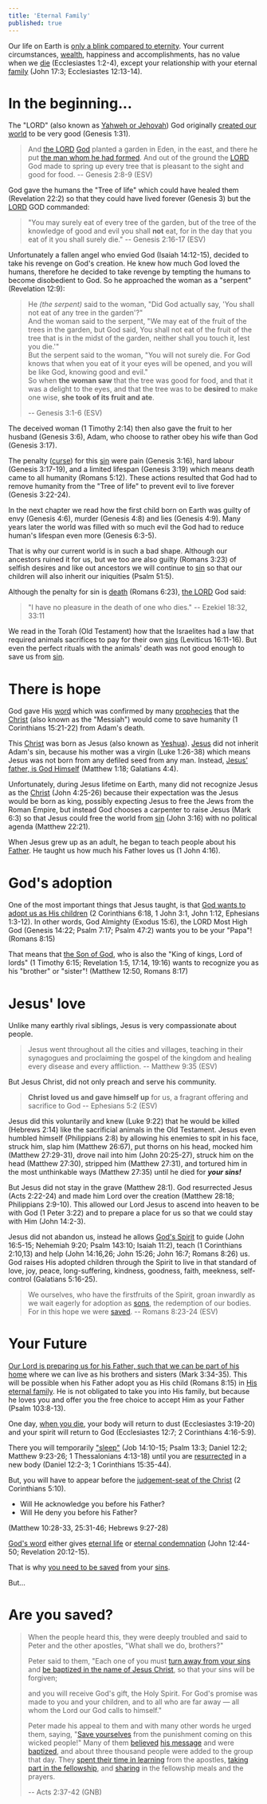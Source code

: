 ```yaml
---
title: 'Eternal Family'
published: true
---
```


Our life on Earth is [only a blink compared to eternity](https://www.youtube.com/watch?v=86dsfBbZfWs). Your current circumstances, [wealth](/life/wealth), happiness and accomplishments, has no value when we [die](/eternal/death) (Ecclesiastes 1:2-4), except your relationship with your eternal [family](/god/family) (John 17:3; Ecclesiastes 12:13-14).

# In the beginning...

The "LORD" (also known as [Yahweh or Jehovah](/god/father/name#yhvh)) God originally [created our world](/creation) to be very good (Genesis 1:31).

> And [the LORD](/god/father/name#lord) [God](/god) planted a garden in Eden, in the east, and there he put [the man whom he had formed](/creation/human). And out of the ground the [LORD](/god/father/name#yhvh) God made to spring up every tree that is pleasant to the sight and good for food. -- Genesis 2:8-9 (ESV)

God gave the humans the "Tree of life" which could have healed them (Revelation 22:2) so that they could have lived forever (Genesis 3) but the [LORD](/god/father/name#yhvh) GOD commanded:

> "You may surely eat of every tree of the garden, but of the tree of the knowledge of good and evil you shall **not** eat, for in the day that you eat of it you shall surely die." -- Genesis 2:16-17 (ESV)

Unfortunately a fallen angel who envied God (Isaiah 14:12-15), decided to take his revenge on God's creation. He knew how much God loved the humans, therefore he decided to take revenge by tempting the humans to become disobedient to God. So he approached the woman as a "serpent" (Revelation 12:9):

> He *(the serpent)* said to the woman, "Did God actually say, 'You shall not eat of any tree in the garden'?" <br/>
> And the woman said to the serpent, "We may eat of the fruit of the trees in the garden, but God said, You shall not eat of the fruit of the tree that is in the midst of the garden, neither shall you touch it, lest you die.'"<br/>
> But the serpent said to the woman, "You will not surely die. For God knows that when you eat of it your eyes will be opened, and you will be like God, knowing good and evil."<br/>
> So when **the woman saw** that the tree was good for food, and that it was a delight to the eyes, and that the tree was to be **desired** to make one wise, **she took of its fruit and ate**.
>
> -- Genesis 3:1-6 (ESV)

The deceived woman (1 Timothy 2:14) then also gave the fruit to her husband (Genesis 3:6), Adam, who choose to rather obey his wife than God (Genesis 3:17).

The penalty ([curse](/life/curses)) for this [sin](/bible/concepts/sin) were pain (Genesis 3:16), hard labour (Genesis 3:17-19), and a limited lifespan (Genesis 3:19) which means death came to all humanity (Romans 5:12). These actions resulted that God had to remove humanity from the "Tree of life" to prevent evil to live forever (Genesis 3:22-24).

In the next chapter we read how the first child born on Earth was guilty of envy (Genesis 4:6), murder (Genesis 4:8) and lies (Genesis 4:9). Many years later the world was filled with so much evil the God had to reduce human's lifespan even more (Genesis 6:3-5).

That is why our current world is in such a bad shape. Although our ancestors ruined it for us, but we too are also guilty (Romans 3:23) of selfish desires and like out ancestors we will continue to [sin](/bible/concepts/sin) so that our children will also inherit our iniquities (Psalm 51:5).

Although the penalty for sin is [death](/eternal/death) (Romans 6:23), [the LORD](/god/father/name#lord) God said:

> "I have no pleasure in the death of one who dies." -- Ezekiel 18:32, 33:11

We read in the Torah (Old Testament) how that the Israelites had a law that required animals sacrifices to pay for their own [sins](/bible/concepts/sin) (Leviticus 16:11-16). But even the perfect rituals with the animals' death was not good enough to save us from [sin](/bible/concepts/sin).

# There is hope

God gave His [word](/bible/concepts/word) which was confirmed by many [prophecies](/god/son/prophecies) that the [Christ](/god/son/christ) (also known as the "Messiah") would come to save humanity (1 Corinthians 15:21-22) from Adam's death.

This [Christ](/god/son/christ) was born as Jesus (also known as [Yeshua](/god/son/name)). [Jesus](/god/son) did not inherit Adam's sin, because his mother was a virgin (Luke 1:26-38) which means Jesus was not born from any defiled seed from any man. Instead, [Jesus' father, is God Himself](/god/son/essence/of-god) (Matthew 1:18; Galatians 4:4).

Unfortunately, during Jesus lifetime on Earth, many did not recognize Jesus as the [Christ](/god/son/christ) (John 4:25-26) because their expectation was the Jesus would be born as king, possibly expecting Jesus to free the Jews from the Roman Empire, but instead God chooses a carpenter to raise Jesus (Mark 6:3) so that Jesus could free the world from [sin](/bible/concepts/sin) (John 3:16) with no political agenda (Matthew 22:21).

When Jesus grew up as an adult, he began to teach people about his [Father](/god/father). He taught us how much his Father loves us (1 John 4:16).

# God's adoption

One of the most important things that Jesus taught, is that [God wants to adopt us as His children](/god/family) (2 Corinthians 6:18, 1 John 3:1, John 1:12, Ephesians 1:3-12). In other words, God Almighty (Exodus 15:6), the LORD Most High God (Genesis 14:22; Psalm 7:17; Psalm 47:2) wants you to be your "Papa"! (Romans 8:15)

That means that [the Son of God](/god/son), who is also the "King of kings, Lord of lords" (1 Timothy 6:15; Revelation 1:5, 17:14, 19:16) wants to recognize you as his "brother" or "sister"! (Matthew 12:50, Romans 8:17)

# Jesus' love

Unlike many earthly rival siblings, Jesus is very compassionate about people.

> Jesus went throughout all the cities and villages, teaching in their synagogues and proclaiming the gospel of the kingdom and healing every disease and every affliction. -- Matthew 9:35 (ESV)

But Jesus Christ, did not only preach and serve his community.

> **Christ loved us and gave himself up** for us, a fragrant offering and sacrifice to God -- Ephesians 5:2 (ESV)

Jesus did this voluntarily and knew (Luke 9:22) that he would be killed (Hebrews 2:14) like the sacrificial animals in the Old Testament. Jesus even humbled himself (Philippians 2:8) by allowing his enemies to spit in his face, struck him, slap him (Matthew 26:67), put thorns on his head, mocked him (Matthew 27:29-31), drove nail into him (John 20:25-27), struck him on the head (Matthew 27:30), stripped him (Matthew 27:31), and tortured him in the most unthinkable ways (Matthew 27:35) until he died for ***your sins!***

But Jesus did not stay in the grave (Matthew 28:1). God resurrected Jesus (Acts 2:22-24) and made him Lord over the creation (Matthew 28:18; Philippians 2:9-10). This allowed our Lord Jesus to ascend into heaven to be with God (1 Peter 3:22) and to prepare a place for us so that we could stay with Him (John 14:2-3).

Jesus did not abandon us, instead he allows [God's Spirit](/god/spirit) to guide (John 16:5-15; Nehemiah 9:20; Psalm 143:10; Isaiah 11:2), teach (1 Corinthians 2:10,13) and help (John 14:16,26; John 15:26; John 16:7; Romans 8:26) us. God raises His adopted children through the Spirit to live in that standard of love, joy, peace, long-suffering, kindness, goodness, faith, meekness, self-control (Galatians 5:16-25).

> We ourselves, who have the firstfruits of the Spirit, groan inwardly as we wait eagerly for adoption as [sons](/creation/sons-of-god), the redemption of our bodies. For in this hope we were [saved](saved). -- Romans 8:23-24 (ESV)

# Your Future

[Our Lord is preparing us for his Father, such that we can be part of his home](/bible/concepts/godhead/according-to-jesus) where we can live as his brothers and sisters (Mark 3:34-35). This will be possible when his Father adopt you as His child (Romans 8:15) in [His eternal family](/god/family). He is not obligated to take you into His family, but because he loves you and offer you the free choice to accept Him as your Father (Psalm 103:8-13).

One day, [when you die](/eternal/death), your body will return to dust (Ecclesiastes 3:19-20) and your spirit will return to God (Ecclesiastes 12:7; 2 Corinthians 4:16-5:9).

There you will temporarily ["sleep"](/eternal/death) (Job 14:10-15; Psalm 13:3; Daniel 12:2; Matthew 9:23-26; 1 Thessalonians 4:13-18) until you are [resurrected](/eternal/death/resurrection) in a new body (Daniel 12:2-3; 1 Corinthians 15:35-44).

But, you will have to appear before the [judgement-seat of the Christ](/eternal/judgement) (2 Corinthians 5:10).

* Will He acknowledge you before his Father?
* Will He deny you before his Father?

(Matthew 10:28-33, 25:31-46; Hebrews 9:27-28)

[God's word](/bible/concepts/word) either gives [eternal life](/eternal/new-earth) or [eternal condemnation](/eternal/judgement) (John 12:44-50; Revelation 20:12-15).

That is why [you need to be saved](/bible/concepts/salvation) from your [sins](/bible/concepts/sin).

But...

# Are you saved?

> When the people heard this, they were deeply troubled and said to Peter and the other apostles, "What shall we do, brothers?"
>
> Peter said to them, "Each one of you must [turn away from your sins](saved/repent) and [be baptized in the name of Jesus Christ](saved/baptize), so that your sins will be forgiven;
>
> and you will receive God's gift, the Holy Spirit. For God's promise was made to you and your children, and to all who are far away — all whom the Lord our God calls to himself."
>
> Peter made his appeal to them and with many other words he urged them, saying, "[Save yourselves](saved) from the punishment coming on this wicked people!" Many of them [believed](saved/belief) [his message](saved/spirit/testify) and were [baptized](/bible/concepts/baptism), and about three thousand people were added to the group that day. They [spent their time in learning](/bible) from the apostles, [taking part in the fellowship](saved/fellowship), and [sharing](/contribute) in the fellowship meals and the prayers.
>
> -- Acts 2:37-42 (GNB)
